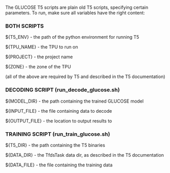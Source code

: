 The GLUCOSE T5 scripts are plain old T5 scripts, specifying certain parameters. To run, make sure all variables have the right content:


### BOTH SCRIPTS

${T5_ENV} - the path of the python environment for running T5

${TPU_NAME} - the TPU to run on

${PROJECT} - the project name

${ZONE} - the zone of the TPU

(all of the above are required by T5 and described in the T5 documentation)


### DECODING SCRIPT (run_decode_glucose.sh)

${MODEL_DIR} - the path containing the trained GLUCOSE model

${INPUT_FILE} - the file containing data to decode

${OUTPUT_FILE} - the location to output results to


### TRAINING SCRIPT (run_train_glucose.sh)

${T5_DIR} - the path containing the T5 binaries

${DATA_DIR} - the TfdsTask data dir, as described in the T5 documentation

${DATA_FILE} - the file containing the training data
